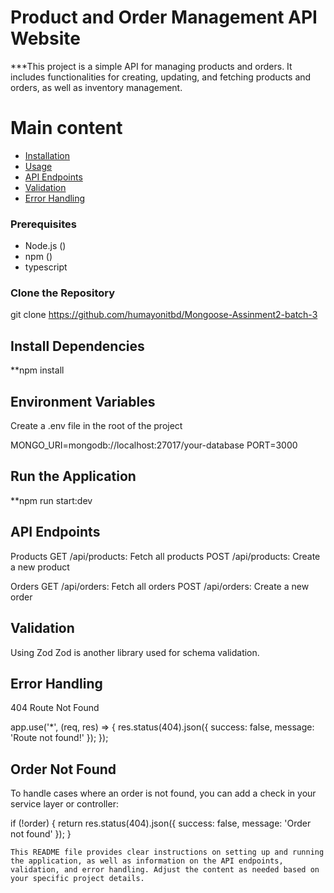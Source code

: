 # Product and Order Management API Website

***This project is a simple API for managing products and orders. It includes functionalities for creating, updating, and fetching products and orders, as well as inventory management.


# Main content 

- [Installation](#installation)
- [Usage](#usage)
- [API Endpoints](#api-endpoints)
- [Validation](#validation)
- [Error Handling](#error-handling)


### Prerequisites

- Node.js ()
- npm ()
- typescript

### Clone the Repository

git clone https://github.com/humayonitbd/Mongoose-Assinment2-batch-3


## Install Dependencies

**npm install


## Environment Variables

Create a .env file in the root of the project

MONGO_URI=mongodb://localhost:27017/your-database
PORT=3000

## Run the Application

**npm run start:dev



## API Endpoints
Products
GET /api/products: Fetch all products
POST /api/products: Create a new product


Orders
GET /api/orders: Fetch all orders
POST /api/orders: Create a new order


## Validation

Using Zod
Zod is another library used for schema validation.


## Error Handling
404 Route Not Found

app.use('*', (req, res) => {
  res.status(404).json({ success: false, message: 'Route not found!' });
});


## Order Not Found
To handle cases where an order is not found, you can add a check in your service layer or controller:

if (!order) {
      return res.status(404).json({ success: false, message: 'Order not found' });
    }


    This README file provides clear instructions on setting up and running the application, as well as information on the API endpoints, validation, and error handling. Adjust the content as needed based on your specific project details.

